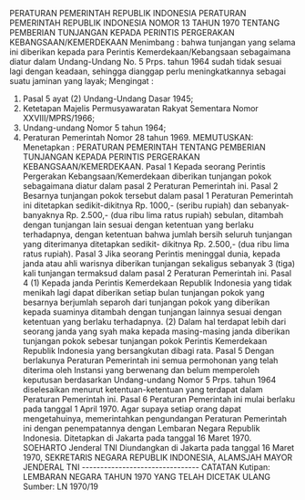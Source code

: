 PERATURAN PEMERINTAH REPUBLIK INDONESIA PERATURAN PEMERINTAH REPUBLIK INDONESIA NOMOR 13 TAHUN 1970 TENTANG PEMBERIAN TUNJANGAN KEPADA PERINTIS PERGERAKAN KEBANGSAAN/KEMERDEKAAN
Menimbang :
 bahwa tunjangan yang selama ini diberikan kepada para Perintis Kemerdekaan/Kebangsaan sebagaimana diatur dalam Undang-Undang No. 5 Prps. tahun 1964 sudah tidak sesuai lagi dengan keadaan, sehingga dianggap perlu meningkatkannya sebagai suatu jaminan yang layak;
Mengingat :

1. Pasal 5 ayat (2) Undang-Undang Dasar 1945;
2. Ketetapan Majelis Permusyawaratan Rakyat Sementara Nomor XXVIII/MPRS/1966;
3. Undang-undang Nomor 5 tahun 1964;
4. Peraturan Pemerintah Nomor 28 tahun 1969.
MEMUTUSKAN:
 Menetapkan : PERATURAN PEMERINTAH TENTANG PEMBERIAN TUNJANGAN KEPADA PERINTIS PERGERAKAN KEBANGSAAN/KEMERDEKAAN. Pasal 1 Kepada seorang Perintis Pergerakan Kebangsaan/Kemerdekaan diberikan tunjangan pokok sebagaimana diatur dalam pasal 2 Peraturan Pemerintah ini. Pasal 2 Besarnya tunjangan pokok tersebut dalam pasal 1 Peraturan Pemerintah ini ditetapkan sedikit-dikitnya Rp. 1000,- (seribu rupiah) dan sebanyak-banyaknya Rp. 2.500,- (dua ribu lima ratus rupiah) sebulan, ditambah dengan tunjangan lain sesuai dengan ketentuan yang berlaku terhadapnya, dengan ketentuan bahwa jumlah bersih seluruh tunjangan yang diterimanya ditetapkan sedikit- dikitnya Rp. 2.500,- (dua ribu lima ratus rupiah). Pasal 3 Jika seorang Perintis meninggal dunia, kepada janda atau ahli warisnya diberikan tunjangan sekaligus sebanyak 3 (tiga) kali tunjangan termaksud dalam pasal 2 Peraturan Pemerintah ini. Pasal 4 (1) Kepada janda Perintis Kemerdekaan Republik Indonesia yang tidak menikah lagi dapat diberikan setiap bulan tunjangan pokok yang besarnya berjumlah separoh dari tunjangan pokok yang diberikan kepada suaminya ditambah dengan tunjangan lainnya sesuai dengan ketentuan yang berlaku terhadapnya. (2) Dalam hal terdapat lebih dari seorang janda yang syah maka kepada masing-masing janda diberikan tunjangan pokok sebesar tunjangan pokok Perintis Kemerdekaan Republik Indonesia yang bersangkutan dibagi rata. Pasal 5 Dengan berlakunya Peraturan Pemerintah ini semua permohonan yang telah diterima oleh Instansi yang berwenang dan belum memperoleh keputusan berdasarkan Undang-undang Nomor 5 Prps. tahun 1964 diselesaikan menurut ketentuan-ketentuan yang terdapat dalam Peraturan Pemerintah ini. Pasal 6 Peraturan Pemerintah ini mulai berlaku pada tanggal 1 April 1970. Agar supaya setiap orang dapat mengetahuinya, memerintahkan pengundangan Peraturan Pemerintah ini dengan penempatannya dengan Lembaran Negara Republik Indonesia. Ditetapkan di Jakarta pada tanggal 16 Maret 1970. SOEHARTO Jenderal TNI Diundangkan di Jakarta pada tanggal 16 Maret 1970, SEKRETARIS NEGARA REPUBLIK INDONESIA, ALAMSJAH MAYOR JENDERAL TNI -------------------------------- CATATAN Kutipan: LEMBARAN NEGARA TAHUN 1970 YANG TELAH DICETAK ULANG Sumber: LN 1970/19